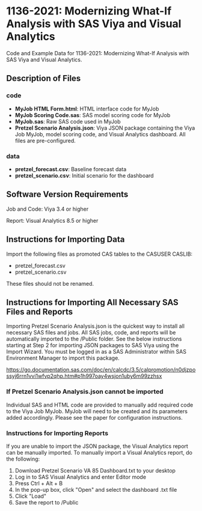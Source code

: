 # 1136-2021: Modernizing What-If Analysis with SAS Viya and Visual Analytics

Code and Example Data for 1136-2021: Modernizing What-If Analysis with SAS Viya and Visual Analytics. 

## Description of Files

### code

- **MyJob HTML Form.html**: HTML interface code for MyJob
- **MyJob Scoring Code.sas**: SAS model scoring code for MyJob
- **MyJob.sas**: Raw SAS code used in MyJob
- **Pretzel Scenario Analysis.json**: Viya JSON package containing the Viya Job MyJob, model scoring code, and Visual Analytics dashboard. All files are pre-configured.

### data

- **pretzel_forecast.csv**: Baseline forecast data
- **pretzel_scenario.csv**: Initial scenario for the dashboard

## Software Version Requirements
Job and Code: Viya 3.4 or higher

Report: Visual Analytics 8.5 or higher

## Instructions for Importing Data
Import the following files as promoted CAS tables to the CASUSER CASLIB:

- pretzel_forecast.csv
- pretzel_scenario.csv

These files should not be renamed. 

## Instructions for Importing All Necessary SAS Files and Reports
Importing Pretzel Scenario Analysis.json is the quickest way to install all necessary SAS files and jobs. All SAS jobs, code, and reports will be automatically imported to the /Public folder. See the below instructions starting at Step 2 for importing JSON packages to SAS Viya using the Import Wizard. You must be logged in as a SAS Administrator within SAS Environment Manager to import this package. 

https://go.documentation.sas.com/doc/en/calcdc/3.5/calpromotion/n0djzpossyj6rrn1vvi1wfvp2qhp.htm#p1h997oay4wsjon1uby6m99zzhsx

### If Pretzel Scenario Analysis.json cannot be imported
Individual SAS and HTML code are provided to manually add required code to the Viya Job MyJob. MyJob will need to be created and its parameters added accordingly. Please see the paper for configuration instructions.

### Instructions for Importing Reports
If you are unable to import the JSON package, the Visual Analytics report can be manually imported. To manually import a Visual Analytics report, do the following:

1. Download Pretzel Scenario VA 85 Dashboard.txt to your desktop
2. Log in to SAS Visual Analytics and enter Editor mode
3. Press Ctrl + Alt + B
4. In the pop-up box, click "Open" and select the dashboard .txt file
5. Click "Load"
6. Save the report to /Public
